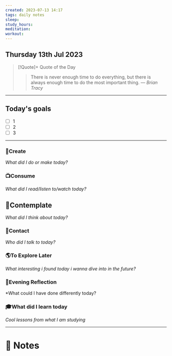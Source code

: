 ```yaml
---
created: 2023-07-13 14:17
tags: daily notes
sleep: 
study_hours: 
meditation: 
workout: 
---
```



## Thursday 13th Jul 2023


> [!Quote]+ Quote of the Day  
> > There is never enough time to do everything, but there is always enough time to do the most important thing.
> — <cite>Brian Tracy</cite>

--- 
## Today's goals

- [ ] 1
- [ ] 2
- [ ] 3

---

### 🎨Create
*What did I do or make today?*

  
### 📺Consume
*What did I read/listen to/watch today?*

  
## 💭Contemplate
*What did I think about today?*


### 👬Contact
*Who did I talk to today?*

  
### 🌎To Explore Later
*What interesting i found today i wanna dive into in the future?*


### 🌃Evening Reflection
*What could I have done differently today?


### 🎓What did I learn today
*Cool lessons from what I am studying*

---
# 📝 Notes


